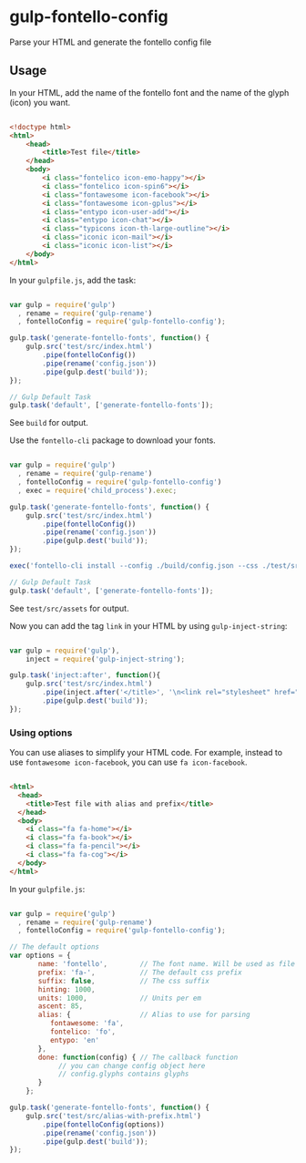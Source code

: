 # gulp-fontello-config

Parse your HTML and generate the fontello config file

## Usage

In your HTML, add the name of the fontello font and the name of the glyph (icon) you want.

```html

<!doctype html>
<html>
    <head>
        <title>Test file</title>
    </head>
    <body>
        <i class="fontelico icon-emo-happy"></i>
        <i class="fontelico icon-spin6"></i>
        <i class="fontawesome icon-facebook"></i>
        <i class="fontawesome icon-gplus"></i>
        <i class="entypo icon-user-add"></i>
        <i class="entypo icon-chat"></i>
        <i class="typicons icon-th-large-outline"></i>
        <i class="iconic icon-mail"></i>
        <i class="iconic icon-list"></i>
    </body>
</html>

```

In your `gulpfile.js`, add the task:

```js

var gulp = require('gulp')
  , rename = require('gulp-rename')
  , fontelloConfig = require('gulp-fontello-config');

gulp.task('generate-fontello-fonts', function() {
    gulp.src('test/src/index.html')
        .pipe(fontelloConfig())
        .pipe(rename('config.json'))
        .pipe(gulp.dest('build'));
});

// Gulp Default Task
gulp.task('default', ['generate-fontello-fonts']);

```

See `build` for output.


Use the `fontello-cli` package to download your fonts.


```js

var gulp = require('gulp')
  , rename = require('gulp-rename')
  , fontelloConfig = require('gulp-fontello-config')
  , exec = require('child_process').exec;

gulp.task('generate-fontello-fonts', function() {
    gulp.src('test/src/index.html')
        .pipe(fontelloConfig())
        .pipe(rename('config.json'))
        .pipe(gulp.dest('build'));
});

exec('fontello-cli install --config ./build/config.json --css ./test/src/assets/css --font ./test/src/assets/font');

// Gulp Default Task
gulp.task('default', ['generate-fontello-fonts']);

```

See `test/src/assets` for output.

Now you can add the tag `link` in your HTML by using `gulp-inject-string`:


```js

var gulp = require('gulp'),
    inject = require('gulp-inject-string');

gulp.task('inject:after', function(){
    gulp.src('test/src/index.html')
        .pipe(inject.after('</title>', '\n<link rel="stylesheet" href="assets/css/fontello.css">\n'))
        .pipe(gulp.dest('build'));
});

```


### Using options

You can use aliases to simplify your HTML code. For example, instead to use `fontawesome icon-facebook`, you can use `fa icon-facebook`.

```html

<html>
  <head>
    <title>Test file with alias and prefix</title>
  </head>
  <body>
    <i class="fa fa-home"></i>
    <i class="fa fa-book"></i>
    <i class="fa fa-pencil"></i>
    <i class="fa fa-cog"></i>
  </body>
</html>

```

In your `gulpfile.js`:

```js

var gulp = require('gulp')
  , rename = require('gulp-rename')
  , fontelloConfig = require('gulp-fontello-config');

// The default options
var options = {
       name: 'fontello',        // The font name. Will be used as file name
       prefix: 'fa-',           // The default css prefix
       suffix: false,           // The css suffix
       hinting: 1000,
       units: 1000,             // Units per em
       ascent: 85,
       alias: {                 // Alias to use for parsing
          fontawesome: 'fa',
          fontelico: 'fo',
          entypo: 'en'
       },
       done: function(config) { // The callback function
            // you can change config object here
            // config.glyphs contains glyphs
       }
    };

gulp.task('generate-fontello-fonts', function() {
    gulp.src('test/src/alias-with-prefix.html')
        .pipe(fontelloConfig(options))
        .pipe(rename('config.json'))
        .pipe(gulp.dest('build'));
});

```